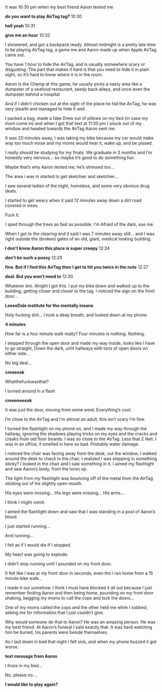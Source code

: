 

It was 10:30 pm when my best friend Aaron texted me

**do you want to play AirTag tag?** 10:30

**hell yeah** 10:31

**give me an hour** 10:32

I showered, and got a backpack ready. 
Almost midnight is a pretty late time to be playing AirTag tag, a game me and Aaron made up when Apple AirTag came out. 

You have 1 hour to hide the AirTag, and is usually somewhere scary or disgusting. The part that makes it hard is that you need to hide it in plain sight, so it’s hard to know where it is in the room. 

Aaron is the Champ at this game, he usually picks a nasty area like a dumpster of a seafood restaurant, seedy back alleys, and once even the dumpster behind a hospital.

And if I didn’t chicken out at the sight of the place he hid the AirTag, he was very stealth and managed to hide it well. 

I packed a bag, made a fake Drew out of pillows on my bed (in case my mom come in) and when I got that text at 11:30 pm I snuck out of my window and headed towards the AirTag Aaron sent me. 

It was 20 minutes away, I was taking my bike because my car would make way too much noise and my moms would hear it, wake up, and be pissed. 

I really should be studying for my finals. We graduate in 3 months and I’m honestly very nervous… so maybe it’s good to do something fun. 

Maybe that’s why Aaron texted me; he’s stressed too…

The area i was in started to get sketchier and sketchier…

I saw several ladies of the night, homeless, and some very obvious drug deals.

I started to get weary when it said 12 minutes away down a dirt road covered in trees. 

Fuck it. 

I sped through the trees as fast as possible. 
I’m Afraid of the dark, sue me. 

When I got to the clearing and it said I was 7 minutes away still… and I was right  outside the (broken) gates of an old, giant, medical looking building. 

**I don’t know Aaron this place is super creepy** 12:24

**don’t be such a pussy** 12:25

**fine. But if I find this AirTag then I get to hit you twice in the nuts** 12:27

**deal. But you won’t need to** 12:30

Whatever bro. Alright I got this. 
I put my bike down and walked up to the building, getting closer and closer to the tag.
I noticed the sign on the front door…

**LeeseDale institute for the mentally insane**

Holy fucking shit…
I took a deep breath, and looked down at my phone. 

**4 minutes**

How far is a four minute walk really?
Four minutes is nothing. 
Nothing. 

I stepped through the open door and made my way inside, looks like I have to go straight,
Down the dark, unlit hallways with tons of open doors on either side…

No big deal…

**creeeeak**

Whatthefuckwasthat?

I turned around in a flash

**creeeeeeeak**

It was just the door, moving from some wind. 
Everything’s cool. 

I’m close to the AirTag and I’m almost an adult, this isn’t scary I’m fine. 

I turned the flashlight on my phone on, and I made my way through the hallway, ignoring the shadows playing tricks on my eyes and the cracks and creaks from old floor boards. 
I was so close to the AirTag. 
Less that 2 feet. I was in an office, it smelled in here so bad. Probably water damage. 

I noticed the chair was facing away from the desk, out the window. 
I walked around the desk to check in the chair, I realized I was stepping in something sticky?
I looked in the chair and I saw something in it. 
I aimed my flashlight and saw Aaron’s body, from the torso up. 

The light from my flashlight was bouncing off of the metal from the AirTag sticking out of his slightly open mouth. 

His eyes were missing…
His legs were missing…
His arms…

I think I might vomit. 

I aimed the flashlight down and saw that I was standing in a pool of Aaron’s blood. 

I just started running…

And running…

I felt as if I would die if I stopped. 

My heart was going to explode. 

I didn’t stop running until I pounded on my front door. 

It felt like I was at my front door in seconds, even tho I ran home from a 15 minute bike walk…

I made it out somehow. 
I think I must have blocked it all out because I just remember finding Aaron and then being home, pounding on my front door shaking, begging my moms to call the cops and lock the doors…

One of my moms called the cops and the other held me while I sobbed, asking me for information that I just couldn’t give. 

Why would someone do that to Aaron?
He was an amazing person. 
He was my best friend. 
At Aaron’s funeral I said exactly that. 
It was hard watching him be buried, his parents were beside themselves. 

As I laid down in bed that night I felt sick, and when my phone buzzed it got worse. 

**text message from Aaron**

I froze in my bed…

No, please no….

**I would like to play again?**